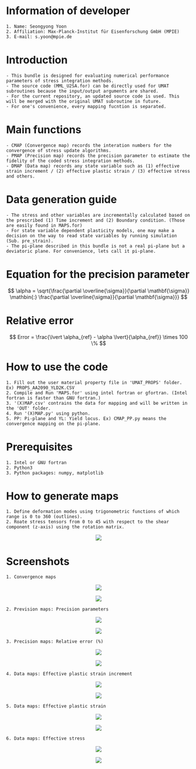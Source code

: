 # Information of developer
    1. Name: Seongyong Yoon
    2. Affiliation: Max-Planck-Institut für Eisenforschung GmbH (MPIE)
    3. E-mail: s.yoon@mpie.de

# Introduction
    - This bundle is designed for evaluating numerical performance parameters of stress integration methods.
    - The source code (MML_U2SA.for) can be directly used for UMAT subroutines because the input/output arguments are shared. 
    - For the current repository, an updated source code is used. This will be merged with the original UMAT subroutine in future.
    - For one's convenience, every mapping fucntion is separated.

# Main functions
    - CMAP (Convergence map) records the interation numbers for the convergence of stress update algorithms.
    - PMAP (Precision map) records the precision parameter to estimate the fidelity of the coded stress integration methods.
    - DMAP (Data map) records any state variable such as (1) effective strain increment / (2) effective plastic strain / (3) effective stress and others.

# Data generation guide
    - The stress and other variables are incrementally calculated based on the prescribed (1) Time increment and (2) Boundary condition. (Those are easily found in MAPS.for)
    - For state variable dependent plasticity models, one may make a decision on the way to read state variables by running simulation (Sub. pre_strain).
    - The pi-plane described in this bundle is not a real pi-plane but a deviatoric plane. For convenience, lets call it pi-plane.

# Equation for the precision parameter
$$ \alpha = \sqrt{\frac{\partial \overline{\sigma}}{\partial \mathbf{\sigma}} \mathbin{:} \frac{\partial \overline{\sigma}}{\partial \mathbf{\sigma}}} $$

# Relative error
$$ Error = \frac{\lvert \alpha_{ref} - \alpha \lvert}{\alpha_{ref}} \times 100 \% $$

# How to use the code
    1. Fill out the user material property file in 'UMAT_PROPS' folder. Ex) PROPS_AA2090_YLD2K.CSV
    2. Compile and Run 'MAPS.for' using intel fortran or gfortran. (Intel fortran is faster than GNU fortran.)
    3. '(X)MAP.csv' contrains the data for mapping and will be written in the 'OUT' folder.
    4. Run '(X)MAP.py' using python. 
    5. PP: Pi-plane and YL: Yield locus. Ex) CMAP_PP.py means the convergence mapping on the pi-plane.

# Prerequisites
    1. Intel or GNU fortran
    2. Python3
    3. Python packages: numpy, matplotlib

# How to generate maps
    1. Define deformation modes using trigonometric functions of which range is 0 to 360 (outlines).
    2. Roate stress tensors from 0 to 45 with respect to the shear component (z-axis) using the rotation matrix.
    
<p align="center"><img src="https://github.com/theysy/Mapping_tools_public/blob/main/Screenshots/MAPPING.png"></p>

# Screenshots
    1. Convergence maps
<p align="center"><img src="https://github.com/theysy/Mapping_tools_public/blob/main/Screenshots/CMAP_PP_CPPM_0.01.png"></p>  
<p align="center"><img src="https://github.com/theysy/Mapping_tools_public/blob/main/Screenshots/CMAP_YL_CPPM_0.01.png"></p>  

    2. Prevision maps: Precision parameters
<p align="center"><img src="https://github.com/theysy/Mapping_tools_public/blob/main/Screenshots/PMAP_PP_CPPM_0.01.png"></p>   
<p align="center"><img src="https://github.com/theysy/Mapping_tools_public/blob/main/Screenshots/PMAP_YL_CPPM_0.01.png"></p>

    3. Precision maps: Relative error (%)
<p align="center"><img src="https://github.com/theysy/Mapping_tools_public/blob/main/Screenshots/EMAP_PP_CPPM_0.01.png"></p>   
<p align="center"><img src="https://github.com/theysy/Mapping_tools_public/blob/main/Screenshots/EMAP_YL_CPPM_0.01.png"></p>   

    4. Data maps: Effective plastic strain increment
<p align="center"><img src="https://github.com/theysy/Mapping_tools_public/blob/main/Screenshots/DMAP1_PP_CPPM_0.01.png"></p>   
<p align="center"><img src="https://github.com/theysy/Mapping_tools_public/blob/main/Screenshots/DMAP1_YL_CPPM_0.01.png"></p>   

    5. Data maps: Effective plastic strain
<p align="center"><img src="https://github.com/theysy/Mapping_tools_public/blob/main/Screenshots/DMAP2_PP_CPPM_0.01.png"></p>   
<p align="center"><img src="https://github.com/theysy/Mapping_tools_public/blob/main/Screenshots/DMAP2_YL_CPPM_0.01.png"></p>   

    6. Data maps: Effective stress
<p align="center"><img src="https://github.com/theysy/Mapping_tools_public/blob/main/Screenshots/DMAP3_PP_CPPM_0.01.png"></p>   
<p align="center"><img src="https://github.com/theysy/Mapping_tools_public/blob/main/Screenshots/DMAP3_YL_CPPM_0.01.png"></p>   

